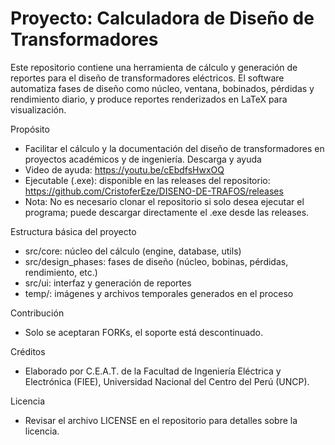 # Proyecto: Calculadora de Diseño de Transformadores

Este repositorio contiene una herramienta de cálculo y generación de reportes para el diseño de transformadores eléctricos. El software automatiza fases de diseño como núcleo, ventana, bobinados, pérdidas y rendimiento diario, y produce reportes renderizados en LaTeX para visualización.

Propósito
- Facilitar el cálculo y la documentación del diseño de transformadores en proyectos académicos y de ingeniería.
Descarga y ayuda
- Video de ayuda: https://youtu.be/cEbdfsHwxOQ
- Ejecutable (.exe): disponible en las releases del repositorio:
  https://github.com/CristoferEze/DISENO-DE-TRAFOS/releases
- Nota: No es necesario clonar el repositorio si solo desea ejecutar el programa; puede descargar directamente el .exe desde las releases.

Estructura básica del proyecto
- src/core: núcleo del cálculo (engine, database, utils)
- src/design_phases: fases de diseño (núcleo, bobinas, pérdidas, rendimiento, etc.)
- src/ui: interfaz y generación de reportes
- temp/: imágenes y archivos temporales generados en el proceso

Contribución
- Solo se aceptaran FORKs, el soporte está descontinuado.

Créditos
- Elaborado por C.E.A.T. de la Facultad de Ingeniería Eléctrica y Electrónica (FIEE), Universidad Nacional del Centro del Perú (UNCP).

Licencia
- Revisar el archivo LICENSE en el repositorio para detalles sobre la licencia.
